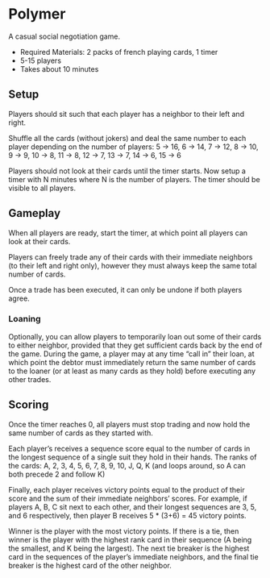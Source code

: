 # Polymer

A casual social negotiation game.

- Required Materials: 2 packs of french playing cards, 1 timer
- 5-15 players
- Takes about 10 minutes

## Setup

Players should sit such that each player has a neighbor to their left and right.

Shuffle all the cards (without jokers) and deal the same number to each player depending on the number of players: 5 -> 16, 6 -> 14, 7 -> 12, 8 -> 10, 9 -> 9, 10 -> 8, 11 -> 8, 12 -> 7, 13 -> 7, 14 -> 6, 15 -> 6

Players should not look at their cards until the timer starts. Now setup a timer with N minutes where N is the number of players. The timer should be visible to all players.

## Gameplay

When all players are ready, start the timer, at which point all players can look at their cards.

Players can freely trade any of their cards with their immediate neighbors (to their left and right only), however they must always keep the same total number of cards.

Once a trade has been executed, it can only be undone if both players agree.

### Loaning

Optionally, you can allow players to temporarily loan out some of their cards to either neighbor, provided that they get sufficient cards back by the end of the game. During the game, a player may at any time “call in” their loan, at which point the debtor must immediately return the same number of cards to the loaner (or at least as many cards as they hold) before executing any other trades.

## Scoring

Once the timer reaches 0, all players must stop trading and now hold the same number of cards as they started with.

Each player’s receives a sequence score equal to the number of cards in the longest sequence of a single suit they hold in their hands. The ranks of the cards: A, 2, 3, 4, 5, 6, 7, 8, 9, 10, J, Q, K (and loops around, so A can both precede 2 and follow K)

Finally, each player receives victory points equal to the product of their score and the sum of their immediate neighbors’ scores. For example, if players A, B, C sit next to each other, and their longest sequences are 3, 5, and 6 respectively, then player B receives 5 * (3+6) = 45 victory points.

Winner is the player with the most victory points. If there is a tie, then winner is the player with the highest rank card in their sequence (A being the smallest, and K being the largest). The next tie breaker is the highest card in the sequences of the player’s immediate neighbors, and the final tie breaker is the highest card of the other neighbor.

